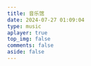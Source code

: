 ```yaml
---
title: 音乐馆
date: 2024-07-27 01:09:04
type: music
aplayer: true
top_img: false
comments: false
aside: false
---
```

